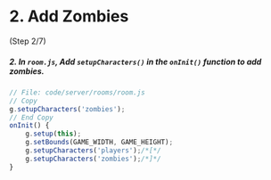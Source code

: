 # 2. Add Zombies
(Step 2/7)

##### 2. In `room.js`, Add `setupCharacters()` in the `onInit()` function to add zombies.

``` javascript
// File: code/server/rooms/room.js
// Copy
g.setupCharacters('zombies');
// End Copy
onInit() {
	g.setup(this);
	g.setBounds(GAME_WIDTH, GAME_HEIGHT);
	g.setupCharacters('players');/*[*/
	g.setupCharacters('zombies');/*]*/
}
```
